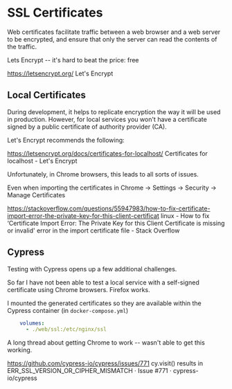 # SSL Certificates

Web certificates facilitate traffic between a web browser and a web server to be encrypted, and ensure that only the server can read the contents of the traffic. 

Lets Encrypt -- it's hard to beat the price: free

https://letsencrypt.org/
Let's Encrypt


## Local Certificates

During development, it helps to replicate encryption the way it will be used in production. However, for local services you won't have a certificate signed by a public certificate of authority provider (CA). 

Let's Encrypt recommends the following:

https://letsencrypt.org/docs/certificates-for-localhost/
Certificates for localhost - Let's Encrypt

Unfortunately, in Chrome browsers, this leads to all sorts of issues.

Even when importing the certificates
in Chrome -> Settings -> Security -> Manage Certificates
 
https://stackoverflow.com/questions/55947983/how-to-fix-certificate-import-error-the-private-key-for-this-client-certificat
linux - How to fix ‘Certificate Import Error: The Private Key for this Client Certificate is missing or invalid' error in the import certificate file - Stack Overflow

## Cypress

Testing with Cypress opens up a few additional challenges. 

So far I have not been able to test a local service with a self-signed certificate using Chrome browsers. Firefox works. 


I mounted the generated certificates so they are available within the Cypress container (in `docker-compose.yml`)

``` yaml
    volumes:
      - ./web/ssl:/etc/nginx/ssl

```

A long thread about getting Chrome to work -- wasn't able to get this working. 

https://github.com/cypress-io/cypress/issues/771
cy.visit() results in ERR_SSL_VERSION_OR_CIPHER_MISMATCH · Issue #771 · cypress-io/cypress



